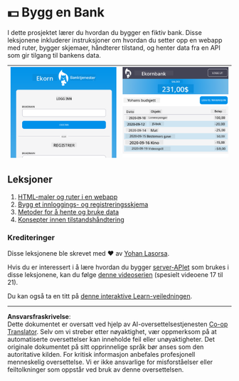 <!--
CO_OP_TRANSLATOR_METADATA:
{
  "original_hash": "830359535306594b448db6575ce5cdee",
  "translation_date": "2025-08-26T22:52:06+00:00",
  "source_file": "7-bank-project/README.md",
  "language_code": "no"
}
-->
# :dollar: Bygg en Bank

I dette prosjektet lærer du hvordan du bygger en fiktiv bank. Disse leksjonene inkluderer instruksjoner om hvordan du setter opp en webapp med ruter, bygger skjemaer, håndterer tilstand, og henter data fra en API som gir tilgang til bankens data.

| ![Screen1](../../../translated_images/screen1.baccbba0f1f93364672eb250d2fbd21574bb1caf79a2155022dc098a741cbdfe.no.png) | ![Screen2](../../../translated_images/screen2.123c82a831a1d14ab2061994be2fa5de9cec1ce651047217d326d4773a6348e4.no.png) |
|--------------------------------|--------------------------------|

## Leksjoner

1. [HTML-maler og ruter i en webapp](1-template-route/README.md)
2. [Bygg et innloggings- og registreringsskjema](2-forms/README.md)
3. [Metoder for å hente og bruke data](3-data/README.md)
4. [Konsepter innen tilstandshåndtering](4-state-management/README.md)

### Krediteringer

Disse leksjonene ble skrevet med :hearts: av [Yohan Lasorsa](https://twitter.com/sinedied).

Hvis du er interessert i å lære hvordan du bygger [server-APIet](/7-bank-project/api/README.md) som brukes i disse leksjonene, kan du følge [denne videoserien](https://aka.ms/NodeBeginner) (spesielt videoene 17 til 21).

Du kan også ta en titt på [denne interaktive Learn-veiledningen](https://aka.ms/learn/express-api).

---

**Ansvarsfraskrivelse**:  
Dette dokumentet er oversatt ved hjelp av AI-oversettelsestjenesten [Co-op Translator](https://github.com/Azure/co-op-translator). Selv om vi streber etter nøyaktighet, vær oppmerksom på at automatiserte oversettelser kan inneholde feil eller unøyaktigheter. Det originale dokumentet på sitt opprinnelige språk bør anses som den autoritative kilden. For kritisk informasjon anbefales profesjonell menneskelig oversettelse. Vi er ikke ansvarlige for misforståelser eller feiltolkninger som oppstår ved bruk av denne oversettelsen.